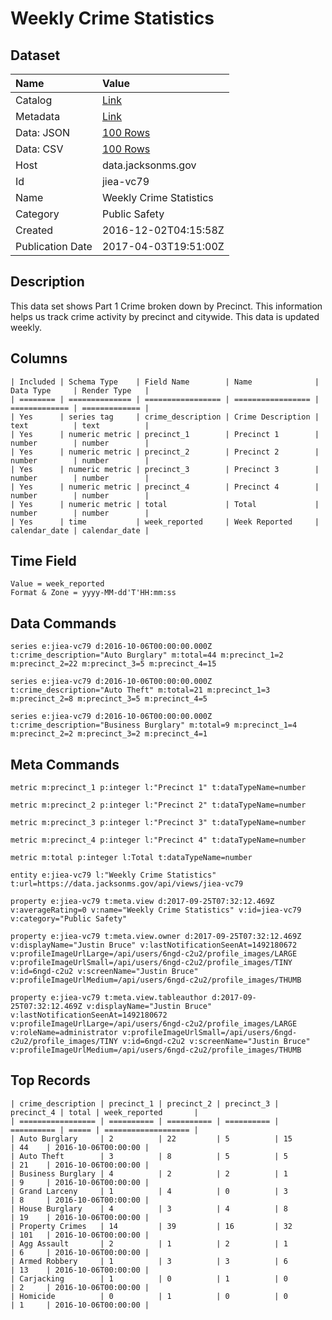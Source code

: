 # Weekly Crime Statistics

## Dataset

| Name | Value |
| :--- | :---- |
| Catalog | [Link](https://catalog.data.gov/dataset/weekly-crime-statistics) |
| Metadata | [Link](https://data.jacksonms.gov/api/views/jiea-vc79) |
| Data: JSON | [100 Rows](https://data.jacksonms.gov/api/views/jiea-vc79/rows.json?max_rows=100) |
| Data: CSV | [100 Rows](https://data.jacksonms.gov/api/views/jiea-vc79/rows.csv?max_rows=100) |
| Host | data.jacksonms.gov |
| Id | jiea-vc79 |
| Name | Weekly Crime Statistics |
| Category | Public Safety |
| Created | 2016-12-02T04:15:58Z |
| Publication Date | 2017-04-03T19:51:00Z |

## Description

This data set shows Part 1 Crime broken down by Precinct. This information helps us track crime activity by precinct and citywide. This data is updated weekly.

## Columns

```ls
| Included | Schema Type    | Field Name        | Name              | Data Type     | Render Type   |
| ======== | ============== | ================= | ================= | ============= | ============= |
| Yes      | series tag     | crime_description | Crime Description | text          | text          |
| Yes      | numeric metric | precinct_1        | Precinct 1        | number        | number        |
| Yes      | numeric metric | precinct_2        | Precinct 2        | number        | number        |
| Yes      | numeric metric | precinct_3        | Precinct 3        | number        | number        |
| Yes      | numeric metric | precinct_4        | Precinct 4        | number        | number        |
| Yes      | numeric metric | total             | Total             | number        | number        |
| Yes      | time           | week_reported     | Week Reported     | calendar_date | calendar_date |
```

## Time Field

```ls
Value = week_reported
Format & Zone = yyyy-MM-dd'T'HH:mm:ss
```

## Data Commands

```ls
series e:jiea-vc79 d:2016-10-06T00:00:00.000Z t:crime_description="Auto Burglary" m:total=44 m:precinct_1=2 m:precinct_2=22 m:precinct_3=5 m:precinct_4=15

series e:jiea-vc79 d:2016-10-06T00:00:00.000Z t:crime_description="Auto Theft" m:total=21 m:precinct_1=3 m:precinct_2=8 m:precinct_3=5 m:precinct_4=5

series e:jiea-vc79 d:2016-10-06T00:00:00.000Z t:crime_description="Business Burglary" m:total=9 m:precinct_1=4 m:precinct_2=2 m:precinct_3=2 m:precinct_4=1
```

## Meta Commands

```ls
metric m:precinct_1 p:integer l:"Precinct 1" t:dataTypeName=number

metric m:precinct_2 p:integer l:"Precinct 2" t:dataTypeName=number

metric m:precinct_3 p:integer l:"Precinct 3" t:dataTypeName=number

metric m:precinct_4 p:integer l:"Precinct 4" t:dataTypeName=number

metric m:total p:integer l:Total t:dataTypeName=number

entity e:jiea-vc79 l:"Weekly Crime Statistics" t:url=https://data.jacksonms.gov/api/views/jiea-vc79

property e:jiea-vc79 t:meta.view d:2017-09-25T07:32:12.469Z v:averageRating=0 v:name="Weekly Crime Statistics" v:id=jiea-vc79 v:category="Public Safety"

property e:jiea-vc79 t:meta.view.owner d:2017-09-25T07:32:12.469Z v:displayName="Justin Bruce" v:lastNotificationSeenAt=1492180672 v:profileImageUrlLarge=/api/users/6ngd-c2u2/profile_images/LARGE v:profileImageUrlSmall=/api/users/6ngd-c2u2/profile_images/TINY v:id=6ngd-c2u2 v:screenName="Justin Bruce" v:profileImageUrlMedium=/api/users/6ngd-c2u2/profile_images/THUMB

property e:jiea-vc79 t:meta.view.tableauthor d:2017-09-25T07:32:12.469Z v:displayName="Justin Bruce" v:lastNotificationSeenAt=1492180672 v:profileImageUrlLarge=/api/users/6ngd-c2u2/profile_images/LARGE v:roleName=administrator v:profileImageUrlSmall=/api/users/6ngd-c2u2/profile_images/TINY v:id=6ngd-c2u2 v:screenName="Justin Bruce" v:profileImageUrlMedium=/api/users/6ngd-c2u2/profile_images/THUMB
```

## Top Records

```ls
| crime_description | precinct_1 | precinct_2 | precinct_3 | precinct_4 | total | week_reported       | 
| ================= | ========== | ========== | ========== | ========== | ===== | =================== | 
| Auto Burglary     | 2          | 22         | 5          | 15         | 44    | 2016-10-06T00:00:00 | 
| Auto Theft        | 3          | 8          | 5          | 5          | 21    | 2016-10-06T00:00:00 | 
| Business Burglary | 4          | 2          | 2          | 1          | 9     | 2016-10-06T00:00:00 | 
| Grand Larceny     | 1          | 4          | 0          | 3          | 8     | 2016-10-06T00:00:00 | 
| House Burglary    | 4          | 3          | 4          | 8          | 19    | 2016-10-06T00:00:00 | 
| Property Crimes   | 14         | 39         | 16         | 32         | 101   | 2016-10-06T00:00:00 | 
| Agg Assault       | 2          | 1          | 2          | 1          | 6     | 2016-10-06T00:00:00 | 
| Armed Robbery     | 1          | 3          | 3          | 6          | 13    | 2016-10-06T00:00:00 | 
| Carjacking        | 1          | 0          | 1          | 0          | 2     | 2016-10-06T00:00:00 | 
| Homicide          | 0          | 1          | 0          | 0          | 1     | 2016-10-06T00:00:00 | 
```